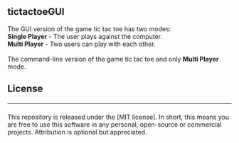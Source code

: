 # <h2>tictactoeGUI<br></h2>
The GUI version of the game tic tac toe has two modes:<br>
  **Single Player** - The user plays against the computer. <br>
  **Multi Player** - Two users can play with each other.<br><br>
The command-line version of the game tic tac toe and only **Multi Player** mode.
<br> 

<h2>License<br><hr></h2>
This repository is released under the [MIT license]. In short, this means you are free to use this software in any personal, open-source or commercial projects. Attribution is optional but appreciated.
